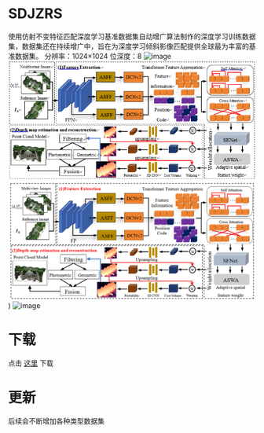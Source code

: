 # SDJZRS
使用仿射不变特征匹配深度学习基准数据集自动增广算法制作的深度学习训练数据集，数据集还在持续增广中，旨在为深度学习倾斜影像匹配提供全球最为丰富的基准数据集。
分辨率：1024×1024
位深度：8
![image](https://user-images.githubusercontent.com/88618254/177335458-627a4ff1-7325-4e91-9a7c-25bd9a99e1cd.png)
![image](https://github.com/HuanHuanWZH/MVS-Date/blob/main/1.png)
![image](https://github.com/HuanHuanWZH/img-folder/blob/main/1/1.png))
![image](https://user-images.githubusercontent.com/88618254/177335149-add36ad4-7822-4594-aa80-3940b49d5211.png)
# 下载
点击 [这里](https://drive.google.com/drive/folders/1nr-g1ZvjsdGnMYvbZeejE_V9NILrqimm?usp=sharing) 下载
# 更新
后续会不断增加各种类型数据集
